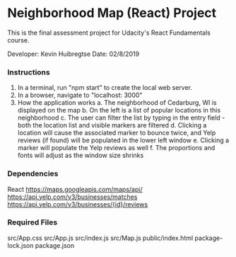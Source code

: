 # Neighborhood Map (React) Project

This is the final assessment project for Udacity's React Fundamentals course.

Developer:  Kevin Huibregtse
Date: 02/8/2019

### Instructions

1. In a terminal, run "npm start" to create the local web server.
2. In a browser, navigate to "localhost: 3000"
3. How the application works
    a. The neighborhood of Cedarburg, WI is displayed on the map
    b. On the left is a list of popular locations in this neighborhood
    c. The user can filter the list by typing in the entry field - both the location list and visible markers are filtered
    d. Clicking a location will cause the associated marker to bounce twice, and Yelp reviews (if found) will be populated in the lower left window
    e. Clicking a marker will populate the Yelp reviews as well
    f. The proportions and fonts will adjust as the window size shrinks

### Dependencies
React
https://maps.googleapis.com/maps/api/
https://api.yelp.com/v3/businesses/matches
https://api.yelp.com/v3/businesses/{id}/reviews


### Required Files
src/App.css
src/App.js
src/index.js
src/Map.js
public/index.html
package-lock.json
package.json